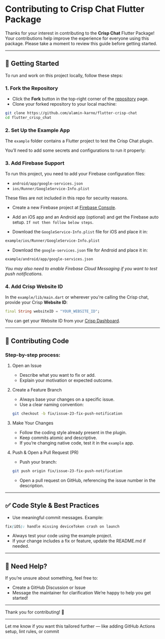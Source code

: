 # Contributing to Crisp Chat Flutter Package

Thanks for your interest in contributing to the **Crisp Chat** Flutter Package! Your contributions help improve the experience for everyone using this package. Please take a moment to review this guide before getting started.

---

## 🚀 Getting Started

To run and work on this project locally, follow these steps:

### 1. Fork the Repository

- Click the **Fork** button in the top-right corner of the [repository](https://github.com/alamin-karno/flutter-crisp-chat) page.
- Clone your forked repository to your local machine:

```bash
git clone https://github.com/alamin-karno/flutter-crisp-chat
cd flutter_crisp_chat
```

### 2. Set Up the Example App
The `example` folder contains a Flutter project to test the Crisp Chat plugin.

You’ll need to add some secrets and configurations to run it properly:

### 3. Add Firebase Support

To run this project, you need to add your Firebase configuration files:

- `android/app/google-services.json`
- `ios/Runner/GoogleService-Info.plist`

These files are not included in this repo for security reasons.

- Create a new Firebase project at [Firebase Console](https://console.firebase.google.com/).

- Add an iOS app and an Android app (optional) and get the Firebase auto setup. `If not then follow below steps`.

- Download the `GoogleService-Info.plist` file for iOS and place it in:
```bash
example/ios/Runner/GoogleService-Info.plist
```
- Download the `google-services.json` file for Android and place it in:
```bash
example/android/app/google-services.json
```

_You may also need to enable Firebase Cloud Messaging if you want to test push notifications._

### 4. Add Crisp Website ID
In the `example/lib/main.dart` or wherever you're calling the Crisp chat, provide your Crisp **Website ID**:

```dart
final String websiteID = "YOUR_WEBSITE_ID";
```
You can get your Website ID from your [Crisp Dashboard](https://app.crisp.chat/).

---

## 🔧 Contributing Code

### Step-by-step process:

1. Open an Issue

    - Describe what you want to fix or add.
    - Explain your motivation or expected outcome.

2. Create a Feature Branch

    - Always base your changes on a specific issue.
    - Use a clear naming convention:
    ```bash
    git checkout -b fix/issue-23-fix-push-notification
    ```
   
3. Make Your Changes

    - Follow the coding style already present in the plugin.
    - Keep commits atomic and descriptive.
    - If you’re changing native code, test it in the `example` app.

4. Push & Open a Pull Request (PR)

    - Push your branch:
    ```bash
    git push origin fix/issue-23-fix-push-notification
    ```
    - Open a pull request on GitHub, referencing the issue number in the description.

---

## ✅ Code Style & Best Practices

- Use meaningful commit messages. Example:
```scss
fix(iOS): handle missing deviceToken crash on launch
```
- Always test your code using the example project.
- If your change includes a fix or feature, update the README.md if needed.

---

## 💬 Need Help?

If you’re unsure about something, feel free to:
- Create a GitHub Discussion or Issue
- Message the maintainer for clarification
We’re happy to help you get started!

---

Thank you for contributing! 🙌

---

Let me know if you want this tailored further — like adding GitHub Actions setup, lint rules, or commit 

